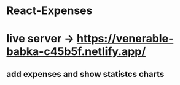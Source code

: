 # React-Expenses 
# live server -> https://venerable-babka-c45b5f.netlify.app/
## add expenses and show statistcs charts
